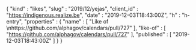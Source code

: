 {
  "kind" : "likes",
  "slug" : "2019/12/yejas",
  "client_id" : "https://indigenous.realize.be",
  "date" : "2019-12-03T18:43:00Z",
  "h" : "h-entry",
  "properties" : {
    "name" : [ "Like of \nhttps://github.com/alphagov/calendars/pull/727" ],
    "like-of" : [ "https://github.com/alphagov/calendars/pull/727" ],
    "published" : [ "2019-12-03T18:43:00Z" ]
  }
}
